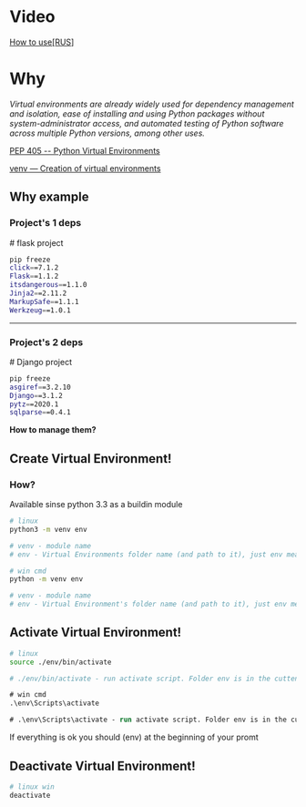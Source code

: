 # Video

[How to use[RUS]](https://youtu.be/RWVld4OqsM0)

# Why

<cite>
Virtual environments are already widely used for dependency management and isolation, ease of installing and using Python packages without system-administrator access, and automated testing of Python software across multiple Python versions, among other uses.
</cite>

[PEP 405 -- Python Virtual Environments](https://www.python.org/dev/peps/pep-0405/)

[venv — Creation of virtual environments](https://docs.python.org/3/library/venv.html?highlight=venv#module-venv)

## Why example

### Project's 1 deps
 \# flask project

```bash
pip freeze
click==7.1.2
Flask==1.1.2
itsdangerous==1.1.0
Jinja2==2.11.2
MarkupSafe==1.1.1
Werkzeug==1.0.1
```
------------------
### Project's 2 deps
 \# Django project

```bash
pip freeze
asgiref==3.2.10
Django==3.1.2
pytz==2020.1
sqlparse==0.4.1
```

**How to manage them?**

## Create Virtual Environment!

### How?

Available sinse python 3.3 as a buildin module

```bash
# linux
python3 -m venv env

# venv - module name
# env - Virtual Environments folder name (and path to it), just env means create it in current folder
```

```bash
# win cmd
python -m venv env

# venv - module name
# env - Virtual Environment's folder name (and path to it), just env means create it in current folder
```

## Activate Virtual Environment!

```bash
# linux 
source ./env/bin/activate

# ./env/bin/activate - run activate script. Folder env is in the cuttent folder
```

```ps
# win cmd 
.\env\Scripts\activate

# .\env\Scripts\activate - run activate script. Folder env is in the cuttent folder
```
If everything is ok you should (env) at the beginning of your promt


## Deactivate Virtual Environment!

```bash
# linux win
deactivate
```
